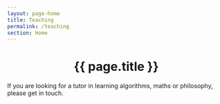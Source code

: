 ```yaml
---
layout: page-home
title: Teaching
permalink: /teaching
section: Home
---
```



<CENTER><h1 class="emphnext">{{ page.title }}</h1></CENTER>


If you are looking for a tutor in learning algorithms, maths or philosophy, please get in touch. 




  


<!-- 
  <p class="rss-subscribe">subscribe <a href="{{ "/feed.xml" | prepend: site.baseurl }}">via RSS</a></p>
 -->
